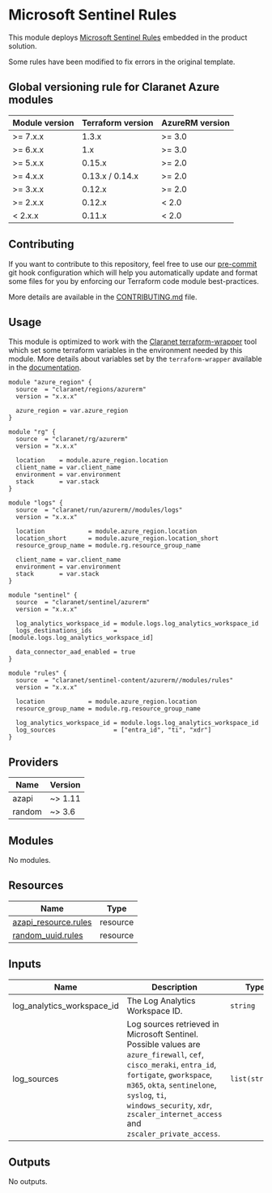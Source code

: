 # Microsoft Sentinel Rules

This module deploys [Microsoft Sentinel Rules](https://learn.microsoft.com/en-us/azure/sentinel/detect-threats-built-in) embedded in the product solution.

Some rules have been modified to fix errors in the original template.

<!-- BEGIN_TF_DOCS -->
## Global versioning rule for Claranet Azure modules

| Module version | Terraform version | AzureRM version |
| -------------- | ----------------- | --------------- |
| >= 7.x.x       | 1.3.x             | >= 3.0          |
| >= 6.x.x       | 1.x               | >= 3.0          |
| >= 5.x.x       | 0.15.x            | >= 2.0          |
| >= 4.x.x       | 0.13.x / 0.14.x   | >= 2.0          |
| >= 3.x.x       | 0.12.x            | >= 2.0          |
| >= 2.x.x       | 0.12.x            | < 2.0           |
| <  2.x.x       | 0.11.x            | < 2.0           |

## Contributing

If you want to contribute to this repository, feel free to use our [pre-commit](https://pre-commit.com/) git hook configuration
which will help you automatically update and format some files for you by enforcing our Terraform code module best-practices.

More details are available in the [CONTRIBUTING.md](../../CONTRIBUTING.md#pull-request-process) file.

## Usage

This module is optimized to work with the [Claranet terraform-wrapper](https://github.com/claranet/terraform-wrapper) tool
which set some terraform variables in the environment needed by this module.
More details about variables set by the `terraform-wrapper` available in the [documentation](https://github.com/claranet/terraform-wrapper#environment).

```hcl
module "azure_region" {
  source  = "claranet/regions/azurerm"
  version = "x.x.x"

  azure_region = var.azure_region
}

module "rg" {
  source  = "claranet/rg/azurerm"
  version = "x.x.x"

  location    = module.azure_region.location
  client_name = var.client_name
  environment = var.environment
  stack       = var.stack
}

module "logs" {
  source  = "claranet/run/azurerm//modules/logs"
  version = "x.x.x"

  location            = module.azure_region.location
  location_short      = module.azure_region.location_short
  resource_group_name = module.rg.resource_group_name

  client_name = var.client_name
  environment = var.environment
  stack       = var.stack
}

module "sentinel" {
  source  = "claranet/sentinel/azurerm"
  version = "x.x.x"

  log_analytics_workspace_id = module.logs.log_analytics_workspace_id
  logs_destinations_ids      = [module.logs.log_analytics_workspace_id]

  data_connector_aad_enabled = true
}

module "rules" {
  source  = "claranet/sentinel-content/azurerm//modules/rules"
  version = "x.x.x"

  location            = module.azure_region.location
  resource_group_name = module.rg.resource_group_name

  log_analytics_workspace_id = module.logs.log_analytics_workspace_id
  log_sources                = ["entra_id", "ti", "xdr"]
}
```

## Providers

| Name | Version |
|------|---------|
| azapi | ~> 1.11 |
| random | ~> 3.6 |

## Modules

No modules.

## Resources

| Name | Type |
|------|------|
| [azapi_resource.rules](https://registry.terraform.io/providers/Azure/azapi/latest/docs/resources/resource) | resource |
| [random_uuid.rules](https://registry.terraform.io/providers/hashicorp/random/latest/docs/resources/uuid) | resource |

## Inputs

| Name | Description | Type | Default | Required |
|------|-------------|------|---------|:--------:|
| log\_analytics\_workspace\_id | The Log Analytics Workspace ID. | `string` | n/a | yes |
| log\_sources | Log sources retrieved in Microsoft Sentinel. Possible values are `azure_firewall`, `cef`, `cisco_meraki`, `entra_id`, `fortigate`, `gworkspace`, `m365`, `okta`, `sentinelone`, `syslog`, `ti`, `windows_security`, `xdr`, `zscaler_internet_access` and `zscaler_private_access`. | `list(string)` | n/a | yes |

## Outputs

No outputs.
<!-- END_TF_DOCS -->
